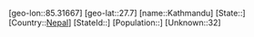 ﻿---
location: [27.7,85.31667]
type: City
tags:
- geo/City


SpocWebEntityId: 35969
isDeleted: false
confidential: public

---
[geo-lon::85.31667]
[geo-lat::27.7]
[name::Kathmandu]
[State::]
[Country::[Nepal](geo/Continent/Asia/Nepal.md)]
[StateId::]
[Population::]
[Unknown::32]

